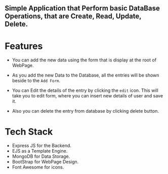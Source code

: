 ## Simple Application that Perform basic DataBase Operations, that are Create, Read, Update, Delete.


# Features

- You can add the new data using the form that is display at the root of WebPage.

- As you add the new Data to the Database, all the entries will be shown beside to the `Add Form`.

- You can Edit the details of the entry by clicking the `edit` icon. This will take you to edit form, where you can insert new details of user and save it.

- Also you can delete the entry from database by clicking delete button.

# Tech Stack

- Express JS for the Backend.
- EJS as a Template Engine.
- MongoDB for Data Storage.
- BootStrap for WebPage Design.
- Font Awesome for icons.